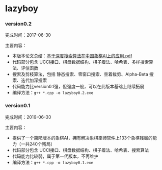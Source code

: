 # lazyboy

### version0.2

完成时间：2017-06-30

主要内容：
- 本版本论文总结：[基于深度搜索算法在中国象棋AI上的应用.pdf](https://github.com/peteryuanpan/lazyboy/blob/master/document/%E5%9F%BA%E4%BA%8E%E6%B7%B1%E5%BA%A6%E6%90%9C%E7%B4%A2%E7%AE%97%E6%B3%95%E5%9C%A8%E4%B8%AD%E5%9B%BD%E8%B1%A1%E6%A3%8BAI%E4%B8%8A%E7%9A%84%E5%BA%94%E7%94%A8.pdf)
- 代码部分包含 UCCI接口、棋盘数据结构、棋子着法、哈希表、多样搜索算法、评估函数
- 搜索及剪枝算法，包括 静态搜索、零窗口搜索、空着裁剪、Alpha-Beta 搜索、迭代加深搜索
- 代码能力比version0.1强，但强度一般，可以在此版本基础上继续拓展
- 编译方法：`g++ *.cpp -o lazyboy0.2.exe`

### version0.1

完成时间：2016-06-30

主要内容：
- 提供了一个简陋版本的象棋AI，拥有解决象棋巫师软件上133个象棋残局的能力（一共240个残局）
- 代码部分包含 UCCI接口、棋盘数据结构、棋子着法、哈希表、搜索算法
- 代码能力比较弱，属于第一代版本，不再维护
- 编译方法：`g++ *.cpp -o lazyboy0.1.exe`
